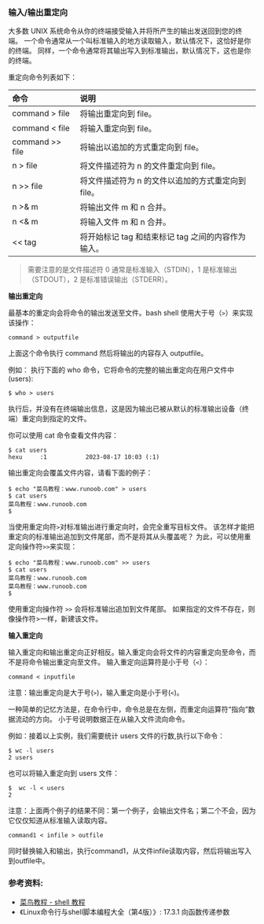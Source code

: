 ### 输入/输出重定向

大多数 UNIX 系统命令从你的终端接受输入并将所产生的输出发送回到您的终端。
一个命令通常从一个叫标准输入的地方读取输入，默认情况下，这恰好是你的终端。
同样，一个命令通常将其输出写入到标准输出，默认情况下，这也是你的终端。

重定向命令列表如下：

| 命令            | 说明                                               |
| :-------------- | :------------------------------------------------- |
| command > file  | 将输出重定向到 file。                              |
| command < file  | 将输入重定向到 file。                              |
| command >> file | 将输出以追加的方式重定向到 file。                  |
| n > file        | 将文件描述符为 n 的文件重定向到 file。             |
| n >> file       | 将文件描述符为 n 的文件以追加的方式重定向到 file。 |
| n >& m          | 将输出文件 m 和 n 合并。                           |
| n <& m          | 将输入文件 m 和 n 合并。                           |
| << tag          | 将开始标记 tag 和结束标记 tag 之间的内容作为输入。 |

> 需要注意的是文件描述符 0 通常是标准输入（STDIN），1 是标准输出（STDOUT），2 是标准错误输出（STDERR）。


**输出重定向**

最基本的重定向会将命令的输出发送至文件。bash shell 使用大于号（`>`）来实现该操作：

```
command > outputfile
```

上面这个命令执行 command 然后将输出的内容存入 outputfile。

例如： 执行下面的 who 命令，它将命令的完整的输出重定向在用户文件中(users):

```
$ who > users
```

执行后，并没有在终端输出信息，这是因为输出已被从默认的标准输出设备（终端）重定向到指定的文件。

你可以使用 cat 命令查看文件内容：

```
$ cat users
hexu     :1           2023-08-17 10:03 (:1)
```
输出重定向会覆盖文件内容，请看下面的例子：

```
$ echo "菜鸟教程：www.runoob.com" > users
$ cat users
菜鸟教程：www.runoob.com
$
```

当使用重定向符`>`对标准输出进行重定向时，会完全重写目标文件。
该怎样才能把重定向的标准输出追加到文件尾部，而不是将其从头覆盖呢？
为此，可以使用重定向操作符`>>`来实现：

```
$ echo "菜鸟教程：www.runoob.com" >> users
$ cat users
菜鸟教程：www.runoob.com
菜鸟教程：www.runoob.com
$
```

使用重定向操作符 `>>` 会将标准输出追加到文件尾部。
如果指定的文件不存在，则像操作符>一样，新建该文件。

**输入重定向**

输入重定向和输出重定向正好相反。输入重定向会将文件的内容重定向至命令，而不是将命令输出重定向至文件。
输入重定向运算符是小于号（`<`）：

```
command < inputfile
```

注意：输出重定向是大于号(`>`)，输入重定向是小于号(`<`)。

一种简单的记忆方法是，在命令行中，命令总是在左侧，而重定向运算符“指向”数据流动的方向。
小于号说明数据正在从输入文件流向命令。

例如：接着以上实例，我们需要统计 users 文件的行数,执行以下命令：

```
$ wc -l users
2 users
```

也可以将输入重定向到 users 文件：

```
$  wc -l < users
2
```

注意：上面两个例子的结果不同：第一个例子，会输出文件名；第二个不会，因为它仅仅知道从标准输入读取内容。

```shell
command1 < infile > outfile
```

同时替换输入和输出，执行command1，从文件infile读取内容，然后将输出写入到outfile中。


### 参考资料:
- [菜鸟教程 - shell 教程](https://www.runoob.com/linux/linux-shell.html)
- 《Linux命令行与shell脚本编程大全（第4版）》: 17.3.1 向函数传递参数
